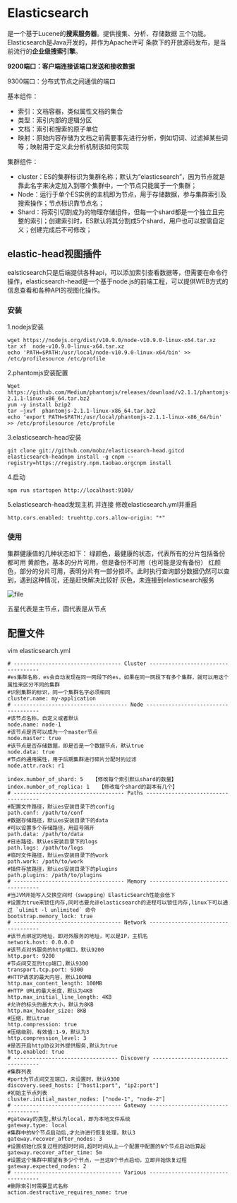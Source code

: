 # Elasticsearch

是一个基于Lucene的**搜索服务器**。提供搜集、分析、存储数据 三个功能。Elasticsearch是Java开发的，并作为Apache许可 条款下的开放源码发布，是当前流行的**企业级搜索引擎**。

**9200端口：客户端连接该端口发送和接收数据**

9300端口：分布式节点之间通信的端口

基本组件：

- 索引：文档容器，类似属性文档的集合
- 类型：索引内部的逻辑分区
- 文档：索引和搜索的原子单位
- 映射：原始内容存储为文档之前需要事先进行分析，例如切词、过滤掉某些词等；映射用于定义此分析机制该如何实现

集群组件：

- cluster：ES的集群标识为集群名称；默认为“elasticsearch”，因为节点就是靠此名字来决定加入到哪个集群中，一个节点只能属于一个集群；
- Node：运行于单个ES实例的主机即为节点，用于存储数据，参与集群索引及搜索操作；节点标识靠节点名；
- Shard：将索引切割成为的物理存储组件，但每一个shard都是一个独立且完整的索引；创建索引时，ES默认将其分割成5个shard，用户也可以按需自定义；创建完成后不可修改；

## elastic-head视图插件

ealsticsearch只是后端提供各种api，可以添加索引查看数据等，但需要在命令行操作，elasticsearch-head是一个基于node.js的前端工程，可以提供WEB方式的信息查看和各种API的视图化操作。

### 安装

1.nodejs安装

```shell
wget https://nodejs.org/dist/v10.9.0/node-v10.9.0-linux-x64.tar.xz
tar xf  node-v10.9.0-linux-x64.tar.xz
echo 'PATH=$PATH:/usr/local/node-v10.9.0-linux-x64/bin' >> /etc/profilesource /etc/profile
```

2.phantomjs安装配置

```shell
Wget https://github.com/Medium/phantomjs/releases/download/v2.1.1/phantomjs-2.1.1-linux-x86_64.tar.bz2
yum -y install bzip2
tar –jxvf  phantomjs-2.1.1-linux-x86_64.tar.bz2
echo 'export PATH=$PATH:/usr/local/phantomjs-2.1.1-linux-x86_64/bin' >> /etc/profilesource /etc/profile
```

3.elasticsearch-head安装

```shell
git clone git://github.com/mobz/elasticsearch-head.gitcd elasticsearch-headnpm install -g cnpm --registry=https://registry.npm.taobao.orgcnpm install
```

4.启动

```shell
npm run startopen http://localhost:9100/
```

5.elasticsearch-head发现主机 并连接
修改elasticsearch.yml并重启

```shell
http.cors.enabled: truehttp.cors.allow-origin: "*"
```

### 使用

集群健康值的几种状态如下：
绿颜色，最健康的状态，代表所有的分片包括备份都可用
黄颜色，基本的分片可用，但是备份不可用（也可能是没有备份）
红颜色，部分的分片可用，表明分片有一部分损坏。此时执行查询部分数据仍然可以查到，遇到这种情况，还是赶快解决比较好
灰色，未连接到elasticsearch服务

![file](https://gitee.com/c_honghui/picture/raw/master/img/20210429113116.png)

五星代表是主节点，圆代表是从节点

## 配置文件

vim elasticsearch.yml

```shell
# ---------------------------------- Cluster -----------------------------------
#es集群名称，es会自动发现在同一网段下的es，如果在同一网段下有多个集群，就可以用这个属性来区分不同的集群
#识别集群的标识，同一个集群名字必须相同
cluster.name: my-application
# ------------------------------------ Node ------------------------------------
#该节点名称，自定义或者默认
node.name: node-1
#该节点是否可以成为一个master节点
node.master: true 
#该节点是否存储数据，即是否是一个数据节点，默认true
node.data: true
#节点的通用属性，用于后期集群进行碎片分配时的过滤
node.attr.rack: r1

index.number_of_shard: 5   【修改每个索引默认shard的数量】
index.number_of_replica: 1   【修改每个shard的副本有几个】
# ----------------------------------- Paths ------------------------------------
#配置文件路径，默认es安装目录下的config
path.conf: /path/to/conf
#数据存储路径，默认es安装目录下的data
#可以设置多个存储路径，用逗号隔开
path.data: /path/to/data
#日志路径，默认es安装目录下的logs
path.logs: /path/to/logs
#临时文件路径，默认es安装目录下的work
path.work: /path/to/work 
#插件存放路径，默认es安装目录下的plugins
path.plugins: /path/to/plugins 
# ----------------------------------- Memory -----------------------------------
#当JVM开始写入交换空间时（swapping）ElasticSearch性能会低下
#设置为true来锁住内存,同时也要允许elasticsearch的进程可以锁住内存,linux下可以通过 `ulimit -l unlimited` 命令 
bootstrap.memory_lock: true
# ---------------------------------- Network -----------------------------------
#该节点绑定的地址，即对外服务的地址，可以是IP，主机名
network.host: 0.0.0.0
#该节点对外服务的http端口，默认9200
http.port: 9200
#节点间交互的tcp端口,默认9300
transport.tcp.port: 9300
#HTTP请求的最大内容，默认100MB
http.max_content_length: 100MB
#HTTP URL的最大长度，默认为4KB
http.max_initial_line_length: 4KB
#允许的标头的最大大小，默认为8KB
http.max_header_size: 8KB
#压缩，默认true
http.compression: true
#压缩级别，有效值:1-9，默认为3
http.compression_level: 3
#是否开启http协议对外提供服务,默认为true
http.enabled: true
# --------------------------------- Discovery ----------------------------------
#集群列表
#port为节点间交互端口，未设置时，默认9300
discovery.seed_hosts: ["host1:port", "ip2:port"]
#初始主节点列表
cluster.initial_master_nodes: ["node-1", "node-2"]
# ---------------------------------- Gateway -----------------------------------
#gateway的类型,默认为local，即为本地文件系统
gateway.type: local 
#集群中的N个节点启动后,才允许进行恢复处理，默认3
gateway.recover_after_nodes: 3
#设置初始化恢复过程的超时时间,超时时间从上一个配置中配置的N个节点启动后算起 
gateway.recover_after_time: 5m 
#设置这个集群中期望有多少个节点，一旦这N个节点启动，立即开始恢复过程
gateway.expected_nodes: 2
# ---------------------------------- Various -----------------------------------
#删除索引时需要显式名称
action.destructive_requires_name: true
```

